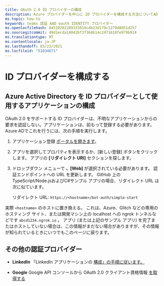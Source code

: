 ```yaml
---
title: OAuth 2.0 ID プロバイダーの構成
description: Azure プロバイダーを中心に ID プロバイダーを構成する方法についてAD
ms.topic: how-to
keywords: teams 認証 AAD oauth IDENTITY プロバイダー
ms.openlocfilehash: 84510202289333910cdb23d179c1279d8051d257
ms.sourcegitcommit: 49d1ecda14042bf3f368b14c1971618fe979b914
ms.translationtype: MT
ms.contentlocale: ja-JP
ms.lasthandoff: 03/23/2021
ms.locfileid: "51034671"
---
```

# <a name="configure-identity-providers"></a>ID プロバイダーを構成する

## <a name="configuring-an-application-to-use-azure-active-directory-as-an-identity-provider"></a>Azure Active Directory を ID プロバイダーとして使用するアプリケーションの構成

OAuth 2.0 をサポートする ID プロバイダーは、不明なアプリケーションからの要求を認証しない。アプリケーションは、前もって登録する必要があります。 Azure ADでこれを行うには、次の手順を実行します。

1. アプリケーション登録 [ポータルを開きます](https://ms.portal.azure.com/#blade/Microsoft_AAD_RegisteredApps/ApplicationsListBlade)。

2. アプリを選択してプロパティを表示するか、[新しい登録] ボタンをクリックします。 アプリの **[リダイレクト URI]** セクションを探します。

3. ドロップダウン メニューで **、[Web]** が選択されている必要があります。 認証エンドポイントへの URL を更新します。 GitHub 上の TypeScript/Node.jsおよびC#サンプル アプリの場合、リダイレクト URL は次に似ています。

    リダイレクト URL: `https://<hostname>/bot-auth/simple-start`

実際 `<hostname>` のホストに置き換える。 これは、Azure、Glitch などの専用のホスティング サイト、または開発マシン上の localhost への ngrok トンネルなどです `abcd1234.ngrok.io` 。 アプリ (または上記のサンプル アプリ) を完了またはホストしていない場合は、この情報がまだない場合がありますが、その情報が知られているときにいつでもこのページに戻ります。

## <a name="other-authentication-providers"></a>その他の認証プロバイダー

* **LinkedIn** 「LinkedIn アプリケーションの [構成」の手順に従います。](/linkedin/talent/apply-with-linkedin)

* **Google** Google API コンソールから OAuth 2.0 クライアント資格情報 [を取得する](https://console.developers.google.com/)

